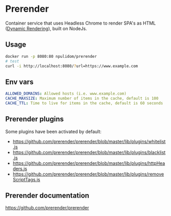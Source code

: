 # Prerender

Container service that uses Headless Chrome to render SPA's as HTML ([Dynamic Rendering](https://developers.google.com/search/docs/guides/dynamic-rendering)), built on NodeJs.

## Usage

```bash
docker run -p 8080:80 npulidom/prerender
# test
curl -i http://localhost:8080/?url=https://www.example.com

```

## Env vars

```yml
ALLOWED_DOMAINS: Allowed hosts (i.e. www.example.com)
CACHE_MAXSIZE: Maximum number of items in the cache, default is 100
CACHE_TTL: Time to live for items in the cache, default is 60 seconds
```

## Prerender plugins

Some plugins have been activated by default:

- https://github.com/prerender/prerender/blob/master/lib/plugins/whitelist.js
- https://github.com/prerender/prerender/blob/master/lib/plugins/blacklist.js
- https://github.com/prerender/prerender/blob/master/lib/plugins/httpHeaders.js
- https://github.com/prerender/prerender/blob/master/lib/plugins/removeScriptTags.js

## Prerender documentation

https://github.com/prerender/prerender
